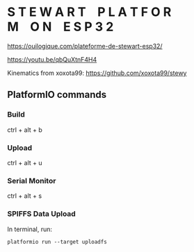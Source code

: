 # S T E W A R T    P L A T F O R M    O N    E S P 3 2

<https://ouilogique.com/plateforme-de-stewart-esp32/>

<https://youtu.be/qbQuXtnF4H4>

Kinematics from xoxota99: https://github.com/xoxota99/stewy




## PlatformIO commands

### Build
ctrl + alt + b

### Upload
ctrl + alt + u

### Serial Monitor
ctrl + alt + s

### SPIFFS Data Upload
In terminal, run:

    platformio run --target uploadfs
